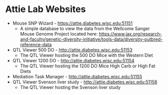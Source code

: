# Attie Lab Websites

- Mouse SNP Wizard - https://attie.diabetes.wisc.edu:51151
  - A simple database to view the data from the Wellcome Sanger Mouse Genome Project located here:
    https://www.jax.org/research-and-faculty/genetic-diversity-initiative/tools-data/diversity-outbred-reference-data
- QTL Viewer 500 DO - http://attie.diabetes.wisc.edu:51153
  - The QTL Viewer hosting the 500 DO Mice with the Western Diet
- QTL Viewer 1200 DO - http://attie.diabetes.wisc.edu:51154
  - The QTL Viewer hosting the 1200 DO Mice High Carb or High Fat Diets
- Mediation Task Manager - http://attie.diabetes.wisc.edu:51155
- QTL Viewer Svenson liver study - http://attie.diabetes.wisc.edu:51158
  - The QTL Viewer hosting the Svenson liver study
